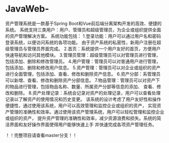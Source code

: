 # JavaWeb-
资产管理系统是一款基于Spring Boot和Vue前后端分离架构开发的高效、便捷的系统。
系统支持三类用户：用户、管理员和超级管理员，为企业或组织提供全面的资产管理解决方案。
系统功能包括：
1.登录功能：用户可以通过用户名和密码登录系统，以便访问系统的各项功能。
                    由于资产系统的私密性，新用户注册在超级管理员与管理员界面完成。
2.首页：系统提供一个用户友好的首页，方便用户快速导航和访问其他模块。
3.管理员管理：超级管理员可以对管理员进行管理，包括添加、删除和修改管理员。
4.用户管理：管理员可以对普通用户进行管理，包括添加、删除和修改用户信息。
5.资产管理：管理员可以对企业或组织的资产进行全面管理，包括添加、查看、修改和删除资产信息。
6.资产分部：系管理员可以新增、查看、修改和删除资产分部信息。
7.物品管理：管理员可以对资产下的物品进行管理，包括物品名称、数量、所属资产分部等信息的添加、
查看、修改和删除。
8.资产处理记录：系统会记录对资产的处理记录，用户可以查看处理记录以了解资产的使用情况和历史变更。
该系统的设计考虑了用户友好性和操作便捷性，通过使用该系统，用户可以高效管理和监控企业或组织的资产，
实现资产管理的准确性和效率。通过使用该资产管理系统，用户可以轻松管理和监控企业或组织的资产，
提升资产管理的准确性和效率，减少资源浪费和损失。系统的简洁界面和友好操作界面使得用户能够快速上手
并快速完成各项资产管理任务。

！！完整项目请查看master分支！！
